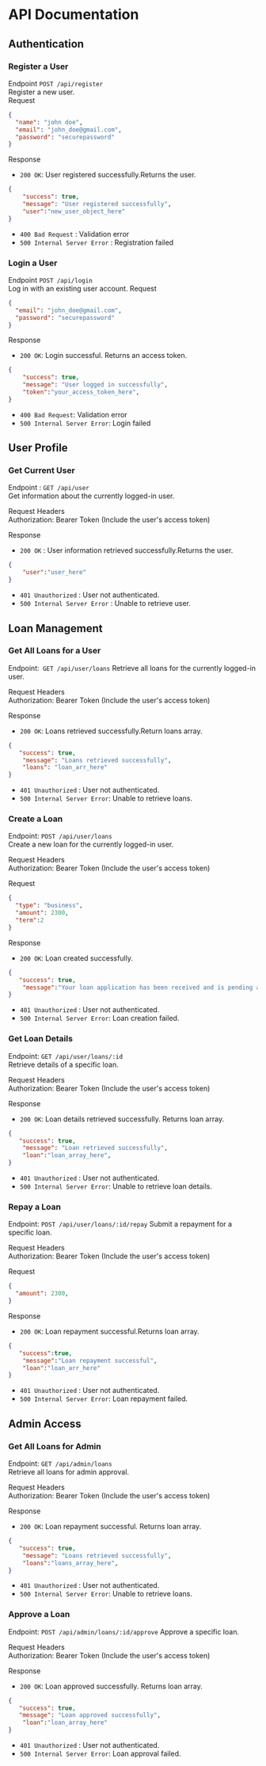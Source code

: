 # API Documentation

## Authentication

### Register a User

Endpoint `POST /api/register`  
Register a new user.  
Request
```json
{
  "name": "john doe",
  "email": "john_doe@gmail.com",
  "password": "securepassword"
}
```

Response

- `200 OK`: User registered successfully.Returns the user.
```json
{
    "success": true,
    "message": "User registered successfully",
    "user":"new_user_object_here"
}
```
- `400 Bad Request` : Validation error
- `500 Internal Server Error` : Registration failed

### Login a User
Endpoint `POST /api/login`  
Log in with an existing user account.
Request 
```json
{
  "email": "john_doe@gmail.com",
  "password": "securepassword"
}
```  
Response   
- `200 OK`: Login successful. Returns an access token.
```json
{
    "success": true,
    "message": "User logged in successfully",
    "token":"your_access_token_here",
}
```
- `400 Bad Request`: Validation error
- `500 Internal Server Error`: Login failed

## User Profile

### Get Current User
Endpoint : `GET /api/user`  
Get information about the currently logged-in user.  

Request Headers   
Authorization: Bearer Token (Include the user's access token)     

Response   
- `200 OK` : User information retrieved successfully.Returns the user.
```json
{
    "user":"user_here"
}
```
- `401 Unauthorized` : User not authenticated.
- `500 Internal Server Error` : Unable to retrieve user.

## Loan Management

### Get All Loans for a User

Endpoint:` GET /api/user/loans`
Retrieve all loans for the currently logged-in user.

Request Headers   
Authorization: Bearer Token (Include the user's access token)  

Response   
- `200 OK`: Loans retrieved successfully.Return loans array.
```json
{
   "success": true,
    "message": "Loans retrieved successfully",
    "loans": "loan_arr_here"
}
```
- `401 Unauthorized` : User not authenticated.
- `500 Internal Server Error`: Unable to retrieve loans.


### Create a Loan

Endpoint: `POST /api/user/loans`  
Create a new loan for the currently logged-in user.  

Request Headers   
Authorization: Bearer Token (Include the user's access token)  

Request 
```json
{
  "type": "business",
  "amount": 2300,
  "term":2
}
```  
Response
- `200 OK`: Loan created successfully.
```json
{
   "success": true,
    "message":"Your loan application has been received and is pending approval"
}
```
- `401 Unauthorized` : User not authenticated.
- `500 Internal Server Error`: Loan creation failed.


### Get Loan Details
Endpoint: `GET /api/user/loans/:id`  
Retrieve details of a specific loan.  

Request Headers   
Authorization: Bearer Token (Include the user's access token)  

Response   
- `200 OK`: Loan details retrieved successfully. Returns loan array.
```json
{
   "success": true,
    "message": "Loan retrieved successfully",
    "loan":"loan_array_here",
}
```
- `401 Unauthorized` : User not authenticated.
- `500 Internal Server Error`: Unable to retrieve loan details.

### Repay a Loan
Endpoint: `POST /api/user/loans/:id/repay`
Submit a repayment for a specific loan.  

Request Headers   
Authorization: Bearer Token (Include the user's access token)  

Request 
```json
{
  "amount": 2300,
}
```  
Response
- `200 OK`: Loan repayment successful.Returns loan array.
```json
{
   "success":true,
    "message":"Loan repayment successful",
    "loan":"loan_arr_here"
}
```
- `401 Unauthorized` : User not authenticated.
- `500 Internal Server Error`: Loan repayment failed.


## Admin Access


### Get All Loans for Admin
Endpoint: `GET /api/admin/loans`   
Retrieve all loans for admin approval.

Request Headers   
Authorization: Bearer Token (Include the user's access token)  

Response
- `200 OK`: Loan repayment successful. Returns loan array.
```json
{
   "success": true,
    "message": "Loans retrieved successfully",
    "loans":"loans_array_here",
}
```
- `401 Unauthorized` : User not authenticated.
- `500 Internal Server Error`: Unable to retrieve loans.

### Approve a Loan
Endpoint: `POST /api/admin/loans/:id/approve`
Approve a specific loan.   

Request Headers   
Authorization: Bearer Token (Include the user's access token)  

Response
- `200 OK`: Loan approved successfully. Returns loan array.
```json
{
   "success": true, 
   "message": "Loan approved successfully",
    "loan":"loan_array_here"
}
```
- `401 Unauthorized` : User not authenticated.
- `500 Internal Server Error`:  Loan approval failed.